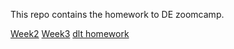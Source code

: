 This repo contains the homework to DE zoomcamp.

[Week2](Week2/README.md)
[Week3](Week3/README.md)
[dlt homework](dlt/DEZoomcamp_dlt_Homework.ipynb)